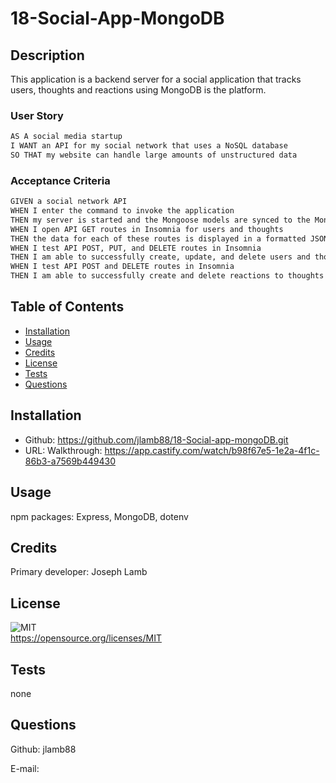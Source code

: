 # 18-Social-App-MongoDB
## Description
  This application is a backend server for a social application that tracks users, thoughts and reactions using MongoDB is the platform.

 ### User Story
  ```md
AS A social media startup
I WANT an API for my social network that uses a NoSQL database
SO THAT my website can handle large amounts of unstructured data
```

### Acceptance Criteria
  ```md
GIVEN a social network API
WHEN I enter the command to invoke the application
THEN my server is started and the Mongoose models are synced to the MongoDB database
WHEN I open API GET routes in Insomnia for users and thoughts
THEN the data for each of these routes is displayed in a formatted JSON
WHEN I test API POST, PUT, and DELETE routes in Insomnia
THEN I am able to successfully create, update, and delete users and thoughts in my database
WHEN I test API POST and DELETE routes in Insomnia
THEN I am able to successfully create and delete reactions to thoughts and add and remove friends to a user’s friend list
```

## Table of Contents

- [Installation](#installation)
- [Usage](#usage)
- [Credits](#credits)
- [License](#license)
- [Tests](#tests)
- [Questions](#questions)

## Installation
- Github: https://github.com/jlamb88/18-Social-app-mongoDB.git
- URL: Walkthrough: https://app.castify.com/watch/b98f67e5-1e2a-4f1c-86b3-a7569b449430

## Usage
  npm packages: Express, MongoDB, dotenv

## Credits
  Primary developer: Joseph Lamb

## License
 ![MIT](https://img.shields.io/badge/License-MIT-yellow.svg) 
<br>https://opensource.org/licenses/MIT

## Tests
  none

## Questions
  Github: jlamb88

  E-mail: 